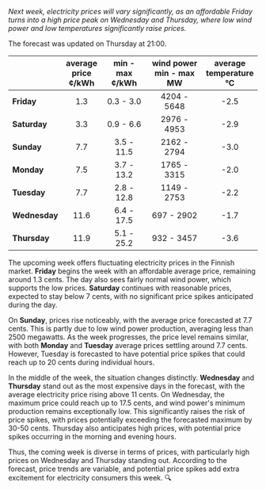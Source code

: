 *Next week, electricity prices will vary significantly, as an affordable Friday turns into a high price peak on Wednesday and Thursday, where low wind power and low temperatures significantly raise prices.*

The forecast was updated on Thursday at 21:00.

|            | average<br>price<br>¢/kWh | min - max<br>¢/kWh | wind power<br>min - max<br>MW | average<br>temperature<br>°C |
|:-----------|:----------------:|:----------------:|:-------------:|:-------------:|
| **Friday**   | 1.3 | 0.3 - 3.0 | 4204 - 5648 | -2.5 |
| **Saturday**    | 3.3 | 0.9 - 6.6 | 2976 - 4953 | -2.9 |
| **Sunday**   | 7.7 | 3.5 - 11.5 | 2162 - 2794 | -3.0 |
| **Monday**   | 7.5 | 3.7 - 13.2 | 1765 - 3315 | -2.0 |
| **Tuesday**     | 7.7 | 2.8 - 12.8 | 1149 - 2753 | -2.2 |
| **Wednesday** | 11.6 | 6.4 - 17.5 | 697 - 2902 | -1.7 |
| **Thursday**     | 11.9 | 5.1 - 25.2 | 932 - 3457 | -3.6 |

The upcoming week offers fluctuating electricity prices in the Finnish market. **Friday** begins the week with an affordable average price, remaining around 1.3 cents. The day also sees fairly normal wind power, which supports the low prices. **Saturday** continues with reasonable prices, expected to stay below 7 cents, with no significant price spikes anticipated during the day.

On **Sunday**, prices rise noticeably, with the average price forecasted at 7.7 cents. This is partly due to low wind power production, averaging less than 2500 megawatts. As the week progresses, the price level remains similar, with both **Monday** and **Tuesday** average prices settling around 7.7 cents. However, Tuesday is forecasted to have potential price spikes that could reach up to 20 cents during individual hours.

In the middle of the week, the situation changes distinctly. **Wednesday** and **Thursday** stand out as the most expensive days in the forecast, with the average electricity price rising above 11 cents. On Wednesday, the maximum price could reach up to 17.5 cents, and wind power's minimum production remains exceptionally low. This significantly raises the risk of price spikes, with prices potentially exceeding the forecasted maximum by 30-50 cents. Thursday also anticipates high prices, with potential price spikes occurring in the morning and evening hours.

Thus, the coming week is diverse in terms of prices, with particularly high prices on Wednesday and Thursday standing out. According to the forecast, price trends are variable, and potential price spikes add extra excitement for electricity consumers this week. 🔍
